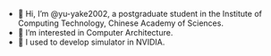 - 👋 Hi, I’m @yu-yake2002, a postgraduate student in the Institute of Computing Technology, Chinese Academy of Sciences.
- 👀 I’m interested in Computer Architecture.
- 🌱 I used to develop simulator in NVIDIA.

<!---
yu-yake2002/yu-yake2002 is a ✨ special ✨ repository because its `README.md` (this file) appears on your GitHub profile.
You can click the Preview link to take a look at your changes.
--->
